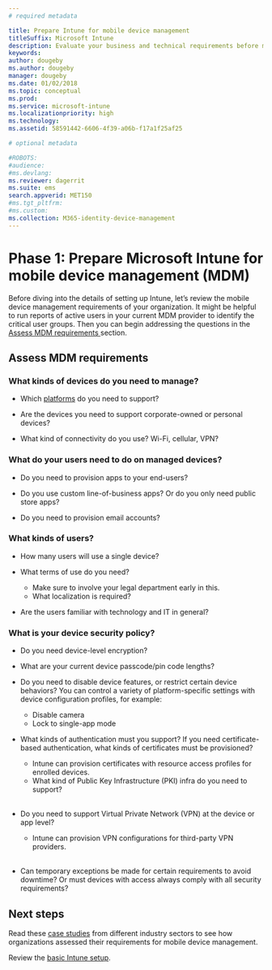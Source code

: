 ```yaml
---
# required metadata

title: Prepare Intune for mobile device management
titleSuffix: Microsoft Intune
description: Evaluate your business and technical requirements before migrating to Microsoft Intune.
keywords:
author: dougeby
ms.author: dougeby
manager: dougeby
ms.date: 01/02/2018
ms.topic: conceptual
ms.prod:
ms.service: microsoft-intune
ms.localizationpriority: high
ms.technology:
ms.assetid: 58591442-6606-4f39-a06b-f17a1f25af25

# optional metadata

#ROBOTS:
#audience:
#ms.devlang:
ms.reviewer: dagerrit
ms.suite: ems
search.appverid: MET150
#ms.tgt_pltfrm:
#ms.custom:
ms.collection: M365-identity-device-management
---
```


# Phase 1: Prepare Microsoft Intune for mobile device management (MDM)

Before diving into the details of setting up Intune, let’s review the mobile device management requirements of your organization. It might be helpful to run reports of active users in your current MDM provider to identify the critical user groups. Then you can begin addressing the questions in the [Assess MDM requirements ](migration-guide-prepare.md#assess-mdm-requirements) section.

## Assess MDM requirements

### What kinds of devices do you need to manage?

-   Which [platforms](supported-devices-browsers.md) do you need to support?

-   Are the devices you need to support corporate-owned or personal devices?

-   What kind of connectivity do you use? Wi-Fi, cellular, VPN?

### What do your users need to do on managed devices?

-   Do you need to provision apps to your end-users?

-   Do you use custom line-of-business apps? Or do you only need public store apps?

-   Do you need to provision email accounts?

### What kinds of users?

-   How many users will use a single device?

-   What terms of use do you need?

    -   Make sure to involve your legal department early in this.
    -   What localization is required?

-   Are the users familiar with technology and IT in general?

### What is your device security policy?

- Do you need device-level encryption?

- What are your current device passcode/pin code lengths?

- Do you need to disable device features, or restrict certain device behaviors? You can control a variety of platform-specific settings with device configuration profiles, for example:
    - Disable camera
    - Lock to single-app mode<br/>

- What kinds of authentication must you support? If you need certificate-based authentication, what kinds of certificates must be provisioned?
  - Intune can provision certificates with resource access profiles for enrolled devices.
  -   What kind of Public Key Infrastructure (PKI) infra do you need to support?
  <br></br>
- Do you need to support Virtual Private Network (VPN) at the device or app level?

  -   Intune can provision VPN configurations for third-party VPN providers.
  <br/><br/>
- Can temporary exceptions be made for certain requirements to avoid downtime? Or must devices with access always comply with all security requirements?

## Next steps
Read these [case studies](https://customers.microsoft.com/story/mwh-global-now-part-of-stantec-secures-mobile-devices-with-intune) from different industry sectors to see how organizations assessed their requirements for mobile device management.

Review the [basic Intune setup](migration-guide-setup.md).
